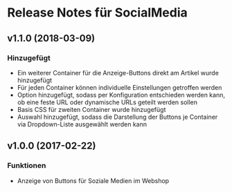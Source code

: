 # Release Notes für SocialMedia

## v1.1.0 (2018-03-09)

### Hinzugefügt
- Ein weiterer Container für die Anzeige-Buttons direkt am Artikel wurde hinzugefügt
- Für jeden Container können individuelle Einstellungen getroffen werden
- Option hinzugefügt, sodass per Konfiguration entschieden werden kann, ob eine feste URL oder dynamische URLs geteilt werden sollen
- Basis CSS für zweiten Container wurde hinzugefügt
- Auswahl hinzugefügt, sodass die Darstellung der Buttons je Container via Dropdown-Liste ausgewählt werden kann

## v1.0.0 (2017-02-22)

### Funktionen

- Anzeige von Buttons für Soziale Medien im Webshop
